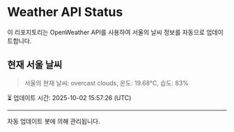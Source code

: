 
# Weather API Status

이 리포지토리는 OpenWeather API를 사용하여 서울의 날씨 정보를 자동으로 업데이트합니다.

## 현재 서울 날씨
> 서울의 현재 날씨: overcast clouds, 온도: 19.68°C, 습도: 83%

⏳ 업데이트 시간: 2025-10-02 15:57:26 (UTC)

---
자동 업데이트 봇에 의해 관리됩니다.
